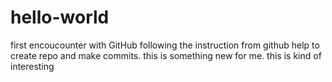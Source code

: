 # hello-world
first encoucounter with GitHub
following the instruction from github help to create repo and make commits. this is something new for me.
this is kind of interesting 
